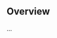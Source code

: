 <!-- Note: Please must use one of our issue templates to file an issue! 🛑 -->
<!-- 👉 https://github.com/todesktop/keyvault-gatekeeper/issues/new/choose 👈 -->
<!-- **Issues that should have been filed with a template will be closed without action, and we will ask you to use a template.** -->

<!-- This blank issue template is only for issues that don't fit any of the templates. -->

## Overview

...
